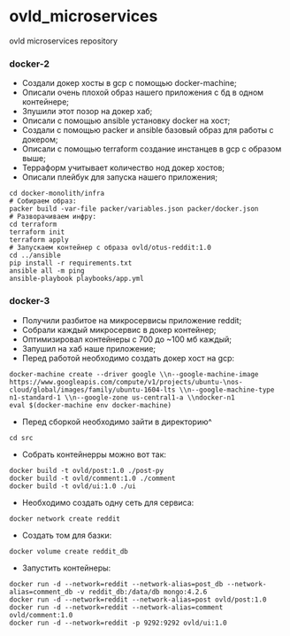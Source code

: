 # ovld_microservices
ovld microservices repository

### docker-2
 - Создали докер хосты в gcp с помощью docker-machine;
 - Описали очень плохой образ нашего приложения с бд в одном контейнере;
 - Зпушили этот позор на докер хаб;
 - Описали с помощью ansible установку docker на хост;
 - Создали с помощью packer и ansible базовый образ для работы с докером;
 - Описали с помощью terraform создание инстанцев в gcp с образом выше;
 - Терраформ учитывает количество нод докер хостов;
 - Описали плейбук для запуска нашего приложения;

 ```
cd docker-monolith/infra
# Собираем образ:
packer build -var-file packer/variables.json packer/docker.json
# Разворачиваем инфру:
cd terraform
terraform init
terraform apply
# Запускаем контейнер с образа ovld/otus-reddit:1.0
cd ../ansible
pip install -r requirements.txt
ansible all -m ping
ansible-playbook playbooks/app.yml
```

### docker-3

 - Получили разбитое на микросервисы приложение reddit;
 - Собрали каждый микросервис в докер контейнер;
 - Оптимизировал контейнеры с 700 до ~100 мб каждый;
 - Запушил на хаб наше приложение;
 - Перед работой необходимо создать докер хост на gcp:
 ```
 docker-machine create --driver google \\n--google-machine-image https://www.googleapis.com/compute/v1/projects/ubuntu-\nos-cloud/global/images/family/ubuntu-1604-lts \\n--google-machine-type n1-standard-1 \\n--google-zone us-central1-a \\ndocker-n1
eval $(docker-machine env docker-machine)

```
 - Перед сборкой необходимо зайти в директорию^
```
cd src
```
 - Собрать контейнерры можно вот так:

```
docker build -t ovld/post:1.0 ./post-py
docker build -t ovld/comment:1.0 ./comment
docker build -t ovld/ui:1.0 ./ui
```

 - Необходимо создать одну сеть для сервиса:
```
docker network create reddit
```
 - Создать том для базки:
```
docker volume create reddit_db
```

 - Запустить контейнеры:
```
docker run -d --network=reddit --network-alias=post_db --network-alias=comment_db -v reddit_db:/data/db mongo:4.2.6
docker run -d --network=reddit --network-alias=post ovld/post:1.0
docker run -d --network=reddit --network-alias=comment ovld/comment:1.0
docker run -d --network=reddit -p 9292:9292 ovld/ui:1.0
```
